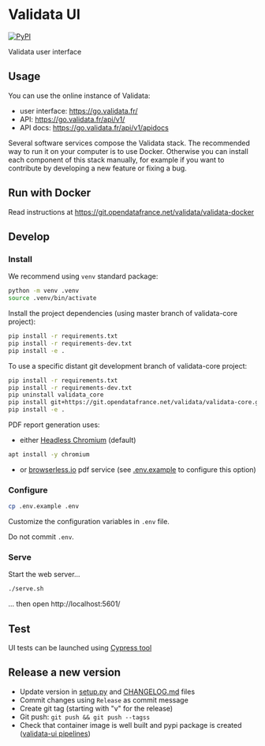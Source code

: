 # Validata UI

[![PyPI](https://img.shields.io/pypi/v/validata-ui.svg)](https://pypi.python.org/pypi/validata-ui)

Validata user interface

## Usage

You can use the online instance of Validata:

- user interface: https://go.validata.fr/
- API: https://go.validata.fr/api/v1/
- API docs: https://go.validata.fr/api/v1/apidocs

Several software services compose the Validata stack. The recommended way to run it on your computer is to use Docker. Otherwise you can install each component of this stack manually, for example if you want to contribute by developing a new feature or fixing a bug.

## Run with Docker

Read instructions at https://git.opendatafrance.net/validata/validata-docker

## Develop

### Install

We recommend using `venv` standard package:

```bash
python -m venv .venv
source .venv/bin/activate
```

Install the project dependencies (using master branch of validata-core project):

```bash
pip install -r requirements.txt
pip install -r requirements-dev.txt
pip install -e .
```

To use a specific distant git development branch of validata-core project:
```bash
pip install -r requirements.txt
pip install -r requirements-dev.txt
pip uninstall validata_core
pip install git+https://git.opendatafrance.net/validata/validata-core.git@<development-branch-name>
pip install -e .
```

PDF report generation uses:

- either [Headless Chromium](https://chromium.googlesource.com/chromium/src/+/lkgr/headless/README.md) (default)

```bash
apt install -y chromium
```

- or [browserless.io](https://www.browserless.io/) pdf service
  (see [.env.example](.env.example) to configure this option)

### Configure

```bash
cp .env.example .env
```

Customize the configuration variables in `.env` file.

Do not commit `.env`.

### Serve

Start the web server...

```bash
./serve.sh
```

... then open http://localhost:5601/

## Test

UI tests can be launched using [Cypress tool](https://www.cypress.io/)

## Release a new version

- Update version in [setup.py](setup.py) and [CHANGELOG.md](CHANGELOG.md) files
- Commit changes using `Release` as commit message
- Create git tag (starting with "v" for the release)
- Git push: `git push && git push --tagss`
- Check that container image is well built and pypi package is created ([validata-ui pipelines](https://git.opendatafrance.net/validata/validata-ui/-/pipelines))
